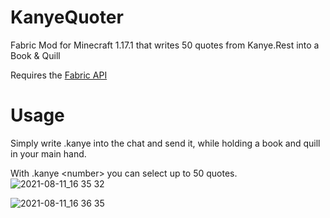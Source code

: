 
# KanyeQuoter

Fabric Mod for Minecraft 1.17.1 that writes 50 quotes from Kanye.Rest into a Book &amp; Quill

Requires the [Fabric API](https://www.curseforge.com/minecraft/mc-mods/fabric-api)

# Usage

Simply write .kanye into the chat and send it, while holding a book and quill in your main hand.

With .kanye &lt;number&gt; you can select up to 50 quotes.
![2021-08-11_16 35 32](https://user-images.githubusercontent.com/16375280/129049227-bd7f6b4d-84e2-410c-bc0d-6ce365b13765.png)

![2021-08-11_16 36 35](https://user-images.githubusercontent.com/16375280/129049318-8115146f-eff8-4e49-808f-f9a4b895e292.png)
